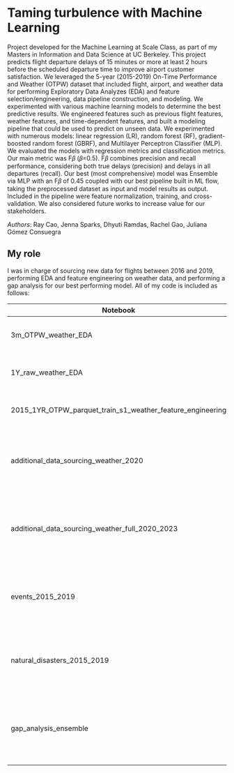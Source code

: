 # Taming turbulence with Machine Learning

Project developed for the Machine Learning at Scale Class, as part of my Masters in Information and Data Science at UC Berkeley.  This project predicts flight departure delays of 15 minutes or more at least 2 hours before the scheduled departure time to improve airport customer satisfaction. We leveraged the 5-year (2015-2019) On-Time Performance and Weather (OTPW) dataset that included flight, airport, and weather data for performing Exploratory Data Analyzes (EDA) and feature selection/engineering, data pipeline construction, and modeling. We experimented with various machine learning models to determine the best predictive results. We engineered features such as previous flight features, weather features, and time-dependent features, and built a modeling pipeline that could be used to predict on unseen data. We experimented with numerous models: linear regression (LR), random forest (RF), gradient-boosted random forest (GBRF), and Multilayer Perceptron Classifier (MLP). We evaluated the models with regression metrics and classification metrics. Our main metric was F𝛽 (𝛽=0.5). F𝛽 combines precision and recall performance, considering both true delays (precision) and delays in all departures (recall). Our best (most comprehensive) model was Ensemble via MLP with an F𝛽 of 0.45 coupled with our best pipeline built in ML flow, taking the preprocessed dataset as input and model results as output. Included in the pipeline were feature normalization, training, and cross-validation. We also considered future works to increase value for our stakeholders.

*Authors*: Ray Cao, Jenna Sparks, Dhyuti Ramdas, Rachel Gao, Juliana Gómez Consuegra

 


## My role
I was in charge of sourcing new data for flights between 2016 and 2019, performing EDA and feature engineering on weather data, and performing a gap analysis for our best performing model. All of my code is included as follows: 

|Notebook|Contents|
|---|---|
|3m_OTPW_weather_EDA| EDA of weather data over 3 months|
|1Y_raw_weather_EDA| EDA of weather data over 1 year|
|2015_1YR_OTPW_parquet_train_s1_weather_feature_engineering| Feature engineering for weather variables|
|additional_data_sourcing_weather_2020|Code for sourcing additional weather information for the year 2020|
|additional_data_sourcing_weather_full_2020_2023|Code for sourcing additional weather information for the year 2020-2023|
|events_2015_2019|List of US holidays and special events between 2015 and 2019|
|natural_disasters_2015_2019| Natural disasters that took place between 2015 and 2019|
|gap_analysis_ensemble| Gap analysis, examining where the best performing model is struggling|